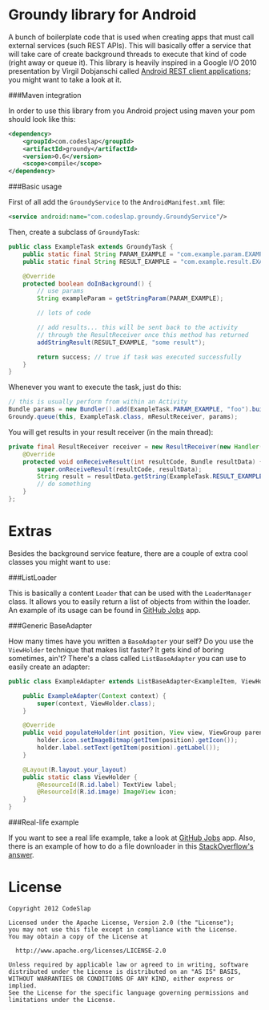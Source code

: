 Groundy library for Android
===========================

A bunch of boilerplate code that is used when creating apps that must call external
services (such REST APIs). This will basically offer a service that will take care
of create background threads to execute that kind of code (right away or queue it).
This library is heavily inspired in a Google I/O 2010 presentation by Virgil Dobjanschi
called [Android REST client applications][1]; you might want to take a look at it.

###Maven integration

In order to use this library from you Android project using maven your pom should look like this:

```xml
<dependency>
    <groupId>com.codeslap</groupId>
    <artifactId>groundy</artifactId>
    <version>0.6</version>
    <scope>compile</scope>
</dependency>
```
###Basic usage

First of all add the `GroundyService` to the `AndroidManifest.xml` file:

```xml
<service android:name="com.codeslap.groundy.GroundyService"/>
```

Then, create a subclass of `GroundyTask`:

```java
public class ExampleTask extends GroundyTask {
    public static final String PARAM_EXAMPLE = "com.example.param.EXAMPLE";
    public static final String RESULT_EXAMPLE = "com.example.result.EXAMPLE";

    @Override
    protected boolean doInBackground() {
        // use params
        String exampleParam = getStringParam(PARAM_EXAMPLE);

        // lots of code

        // add results... this will be sent back to the activity
        // through the ResultReceiver once this method has returned
        addStringResult(RESULT_EXAMPLE, "some result");

        return success; // true if task was executed successfully
    }
}
```

Whenever you want to execute the task, just do this:

```java
// this is usually perform from within an Activity
Bundle params = new Bundler().add(ExampleTask.PARAM_EXAMPLE, "foo").build();
Groundy.queue(this, ExampleTask.class, mResultReceiver, params);
```

You will get results in your result receiver (in the main thread):

```java
private final ResultReceiver receiver = new ResultReceiver(new Handler()){
    @Override
    protected void onReceiveResult(int resultCode, Bundle resultData) {
        super.onReceiveResult(resultCode, resultData);
        String result = resultData.getString(ExampleTask.RESULT_EXAMPLE);
        // do something
    }
};
```

Extras
======

Besides the background service feature, there are a couple of extra cool classes you might want to use:

###ListLoader

This is basically a content `Loader` that can be used with the `LoaderManager` class. It allows you to easily
return a list of objects from within the loader. An example of its usage can be found in [GitHub Jobs][2] app.

###Generic BaseAdapter

How many times have you written a `BaseAdapter` your self? Do you use the `ViewHolder` technique that makes
list faster? It gets kind of boring sometimes, ain't? There's a class called `ListBaseAdapter` you
can use to easily create an adapter:

```java
public class ExampleAdapter extends ListBaseAdapter<ExampleItem, ViewHolder> {

    public ExampleAdapter(Context context) {
        super(context, ViewHolder.class);
    }

    @Override
    public void populateHolder(int position, View view, ViewGroup parent, ExampleItem item, ViewHolder holder) {
        holder.icon.setImageBitmap(getItem(position).getIcon());
        holder.label.setText(getItem(position).getLabel());
    }

    @Layout(R.layout.your_layout)
    public static class ViewHolder {
        @ResourceId(R.id.label) TextView label;
        @ResourceId(R.id.image) ImageView icon;
    }
}
```

###Real-life example

If you want to see a real life example, take a look at [GitHub Jobs][3] app. Also, there is an example of
how to do a file downloader in this [StackOverflow's answer][4].

License
=======

    Copyright 2012 CodeSlap

    Licensed under the Apache License, Version 2.0 (the "License");
    you may not use this file except in compliance with the License.
    You may obtain a copy of the License at

      http://www.apache.org/licenses/LICENSE-2.0

    Unless required by applicable law or agreed to in writing, software
    distributed under the License is distributed on an "AS IS" BASIS,
    WITHOUT WARRANTIES OR CONDITIONS OF ANY KIND, either express or implied.
    See the License for the specific language governing permissions and
    limitations under the License.

  [1]: http://www.youtube.com/watch?v=xHXn3Kg2IQE
  [2]: https://github.com/casidiablo/github-jobs/blob/master/android-app/src/com/github/jobs/loader/TemplatesLoader.java
  [3]: https://github.com/casidiablo/github-jobs
  [4]: http://stackoverflow.com/questions/3028306/download-a-file-with-android-and-showing-the-progress-in-a-progressdialog/3028660#3028660